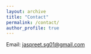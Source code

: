 ```yaml
---
layout: archive
title: "Contact"
permalink: /contact/
author_profile: true
---
```

Email: jaspreet.sg01@gmail.com
